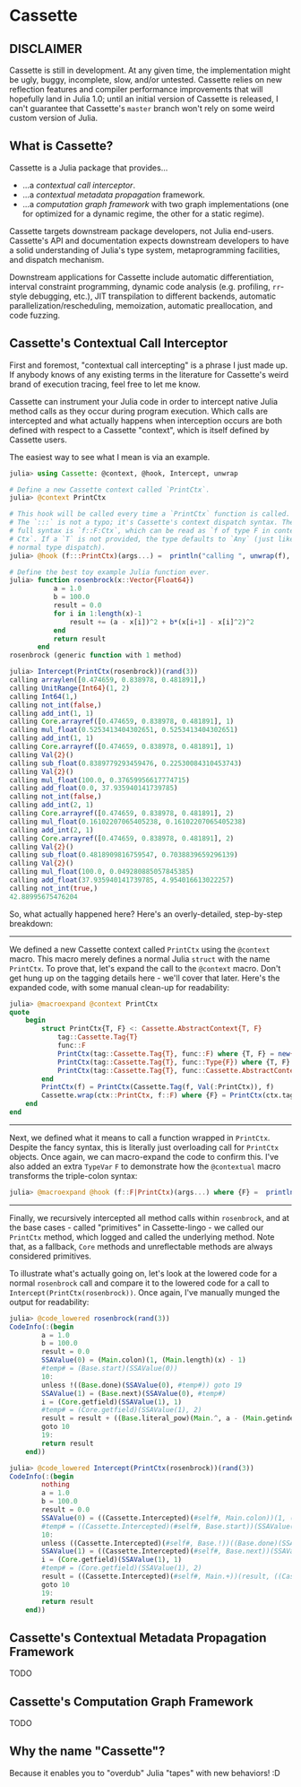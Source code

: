 # Cassette

## DISCLAIMER

Cassette is still in development. At any given time, the implementation might be ugly,
buggy, incomplete, slow, and/or untested. Cassette relies on new reflection features and
compiler performance improvements that will hopefully land in Julia 1.0; until an initial
version of Cassette is released, I can't guarantee that Cassette's `master` branch won't
rely on some weird custom version of Julia.

## What is Cassette?

Cassette is a Julia package that provides...

- ...a *contextual call interceptor*.
- ...a *contextual metadata propagation* framework.
- ...a *computation graph framework* with two graph implementations (one for optimized for
a dynamic regime, the other for a static regime).

Cassette targets downstream package developers, not Julia end-users. Cassette's API and
documentation expects downstream developers to have a solid understanding of Julia's type
system, metaprogramming facilities, and dispatch mechanism.

Downstream applications for Cassette include automatic differentiation, interval constraint
programming, dynamic code analysis (e.g. profiling, `rr`-style debugging, etc.), JIT
transpilation to different backends, automatic parallelization/rescheduling, memoization,
automatic preallocation, and code fuzzing.

## Cassette's Contextual Call Interceptor

First and foremost, "contextual call intercepting" is a phrase I just made up. If anybody
knows of any existing terms in the literature for Cassette's weird brand of execution
tracing, feel free to let me know.

Cassette can instrument your Julia code in order to intercept native Julia method calls as
they occur during program execution. Which calls are intercepted and what actually happens
when interception occurs are both defined with respect to a Cassette "context", which is
itself defined by Cassette users.

The easiest way to see what I mean is via an example.

```julia
julia> using Cassette: @context, @hook, Intercept, unwrap

# Define a new Cassette context called `PrintCtx`.
julia> @context PrintCtx

# This hook will be called every time a `PrintCtx` function is called.
# The `:::` is not a typo; it's Cassette's context dispatch syntax. The
# full syntax is `f::F:Ctx`, which can be read as `f of type F in context
# Ctx`. If a `T` is not provided, the type defaults to `Any` (just like
# normal type dispatch).
julia> @hook (f:::PrintCtx)(args...) =  println("calling ", unwrap(f), args)

# Define the best toy example Julia function ever.
julia> function rosenbrock(x::Vector{Float64})
           a = 1.0
           b = 100.0
           result = 0.0
           for i in 1:length(x)-1
               result += (a - x[i])^2 + b*(x[i+1] - x[i]^2)^2
           end
           return result
       end
rosenbrock (generic function with 1 method)

julia> Intercept(PrintCtx(rosenbrock))(rand(3))
calling arraylen([0.474659, 0.838978, 0.481891],)
calling UnitRange{Int64}(1, 2)
calling Int64(1,)
calling not_int(false,)
calling add_int(1, 1)
calling Core.arrayref([0.474659, 0.838978, 0.481891], 1)
calling mul_float(0.5253413404302651, 0.5253413404302651)
calling add_int(1, 1)
calling Core.arrayref([0.474659, 0.838978, 0.481891], 1)
calling Val{2}()
calling sub_float(0.8389779293459476, 0.22530084310453743)
calling Val{2}()
calling mul_float(100.0, 0.37659956617774715)
calling add_float(0.0, 37.935940141739785)
calling not_int(false,)
calling add_int(2, 1)
calling Core.arrayref([0.474659, 0.838978, 0.481891], 2)
calling mul_float(0.16102207065405238, 0.16102207065405238)
calling add_int(2, 1)
calling Core.arrayref([0.474659, 0.838978, 0.481891], 2)
calling Val{2}()
calling sub_float(0.4818909816759547, 0.7038839659296139)
calling Val{2}()
calling mul_float(100.0, 0.049280885057845385)
calling add_float(37.935940141739785, 4.954016613022257)
calling not_int(true,)
42.88995675476204
```

So, what actually happened here? Here's an overly-detailed, step-by-step breakdown:

---

We defined a new Cassette context called `PrintCtx` using the `@context` macro. This
macro merely defines a normal Julia `struct` with the name `PrintCtx`. To prove that, let's
expand the call to the `@context` macro. Don't get hung up on the tagging details here -
we'll cover that later. Here's the expanded code, with some manual clean-up for readability:

```julia
julia> @macroexpand @context PrintCtx
quote
    begin
        struct PrintCtx{T, F} <: Cassette.AbstractContext{T, F}
            tag::Cassette.Tag{T}
            func::F
            PrintCtx(tag::Cassette.Tag{T}, func::F) where {T, F} = new{T, F}(tag, func)
            PrintCtx(tag::Cassette.Tag{T}, func::Type{F}) where {T, F} = new{T, Type{F}}(tag, func)
            PrintCtx(tag::Cassette.Tag{T}, func::Cassette.AbstractContext) where {T} = error("cannot nest contexts without an Intercept barrier")
        end
        PrintCtx(f) = PrintCtx(Cassette.Tag(f, Val(:PrintCtx)), f)
        Cassette.wrap(ctx::PrintCtx, f::F) where {F} = PrintCtx(ctx.tag, f)
    end
end
```

---

Next, we defined what it means to call a function wrapped in `PrintCtx`. Despite the fancy
syntax, this is literally just overloading call for `PrintCtx` objects. Once again, we
can macro-expand the code to confirm this. I've also added an extra `TypeVar` `F` to
demonstrate how the `@contextual` macro transforms the triple-colon syntax:

```julia
julia> @macroexpand @hook (f::F|PrintCtx)(args...) where {F} =  println("calling ", unwrap(f), args)
```

---

Finally, we recursively intercepted all method calls within `rosenbrock`, and at the base cases -
called "primitives" in Cassette-lingo - we called our `PrintCtx` method, which logged and
called the underlying method. Note that, as a fallback, `Core` methods and unreflectable
methods are always considered primitives.

To illustrate what's actually going on, let's look at the lowered code for a normal
`rosenbrock` call and compare it to the lowered code for a call to
`Intercept(PrintCtx(rosenbrock))`. Once again, I've manually munged the output for
readability:

```julia
julia> @code_lowered rosenbrock(rand(3))
CodeInfo(:(begin
        a = 1.0
        b = 100.0
        result = 0.0
        SSAValue(0) = (Main.colon)(1, (Main.length)(x) - 1)
        #temp# = (Base.start)(SSAValue(0))
        10:
        unless !((Base.done)(SSAValue(0), #temp#)) goto 19
        SSAValue(1) = (Base.next)(SSAValue(0), #temp#)
        i = (Core.getfield)(SSAValue(1), 1)
        #temp# = (Core.getfield)(SSAValue(1), 2)
        result = result + ((Base.literal_pow)(Main.^, a - (Main.getindex)(x, i), ((Core.apply_type)(Base.Val, 2))()) + b * (Base.literal_pow)(Main.^, (Main.getindex)(x, i + 1) - (Base.literal_pow)(Main.^, (Main.getindex)(x, i), ((Core.apply_type)(Base.Val, 2))()), ((Core.apply_type)(Base.Val, 2))()))
        goto 10
        19:
        return result
    end))

julia> @code_lowered Intercept(PrintCtx(rosenbrock))(rand(3))
CodeInfo(:(begin
        nothing
        a = 1.0
        b = 100.0
        result = 0.0
        SSAValue(0) = ((Cassette.Intercepted)(#self#, Main.colon))(1, ((Cassette.Intercepted)(#self#, Main.length))(x) - 1)
        #temp# = ((Cassette.Intercepted)(#self#, Base.start))(SSAValue(0))
        10:
        unless ((Cassette.Intercepted)(#self#, Base.!))((Base.done)(SSAValue(0), #temp#)) goto 19
        SSAValue(1) = ((Cassette.Intercepted)(#self#, Base.next))(SSAValue(0), #temp#)
        i = (Core.getfield)(SSAValue(1), 1)
        #temp# = (Core.getfield)(SSAValue(1), 2)
        result = ((Cassette.Intercepted)(#self#, Main.+))(result, ((Cassette.Intercepted)(#self#, Base.literal_pow))(Main.^, a - ((Cassette.Intercepted)(#self#, Main.getindex))(x, i), ((Core.apply_type)(Base.Val, 2))()) + ((Cassette.Intercepted)(#self#, Main.*))(b, (Base.literal_pow)(Main.^, ((Cassette.Intercepted)(#self#, Main.-))((Main.getindex)(x, ((Cassette.Intercepted)(#self#, Main.+))(i, 1)), (Base.literal_pow)(Main.^, ((Cassette.Intercepted)(#self#, Main.getindex))(x, i), ((Cassette.Intercepted)(#self#, (Core.apply_type)(Base.Val, 2)))())), ((Cassette.Intercepted)(#self#, (Core.apply_type)(Base.Val, 2)))())))
        goto 10
        19:
        return result
    end))
```

## Cassette's Contextual Metadata Propagation Framework

TODO

## Cassette's Computation Graph Framework

TODO

## Why the name "Cassette"?

Because it enables you to "overdub" Julia "tapes" with new behaviors! :D
